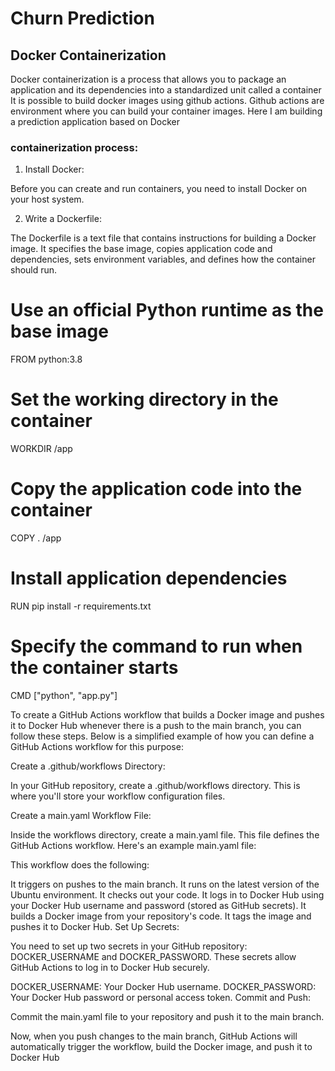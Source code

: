 # Churn Prediction

## Docker Containerization 

Docker containerization is a process that allows you to package an application and its dependencies into a standardized unit called a container
It is possible to build docker images using github actions. Github actions are environment where you can build your container images.
Here I am building a prediction application based on Docker

### containerization process:
1. Install Docker:

Before you can create and run containers, you need to install Docker on your host system. 

2. Write a Dockerfile:

The Dockerfile is a text file that contains instructions for building a Docker image. It specifies the base image, copies application code and dependencies, sets environment variables, and defines how the container should run.

# Use an official Python runtime as the base image
FROM python:3.8

# Set the working directory in the container
WORKDIR /app

# Copy the application code into the container
COPY . /app

# Install application dependencies
RUN pip install -r requirements.txt

# Specify the command to run when the container starts
CMD ["python", "app.py"]


To create a GitHub Actions workflow that builds a Docker image and pushes it to Docker Hub whenever there is a push to the main branch, you can follow these steps. Below is a simplified example of how you can define a GitHub Actions workflow for this purpose:

Create a .github/workflows Directory:

In your GitHub repository, create a .github/workflows directory. This is where you'll store your workflow configuration files.

Create a main.yaml Workflow File:

Inside the workflows directory, create a main.yaml file. This file defines the GitHub Actions workflow. Here's an example main.yaml file:

This workflow does the following:

It triggers on pushes to the main branch.
It runs on the latest version of the Ubuntu environment.
It checks out your code.
It logs in to Docker Hub using your Docker Hub username and password (stored as GitHub secrets).
It builds a Docker image from your repository's code.
It tags the image and pushes it to Docker Hub.
Set Up Secrets:

You need to set up two secrets in your GitHub repository: DOCKER_USERNAME and DOCKER_PASSWORD. These secrets allow GitHub Actions to log in to Docker Hub securely.

DOCKER_USERNAME: Your Docker Hub username.
DOCKER_PASSWORD: Your Docker Hub password or personal access token.
Commit and Push:

Commit the main.yaml file to your repository and push it to the main branch.

Now, when you push changes to the main branch, GitHub Actions will automatically trigger the workflow, build the Docker image, and push it to Docker Hub